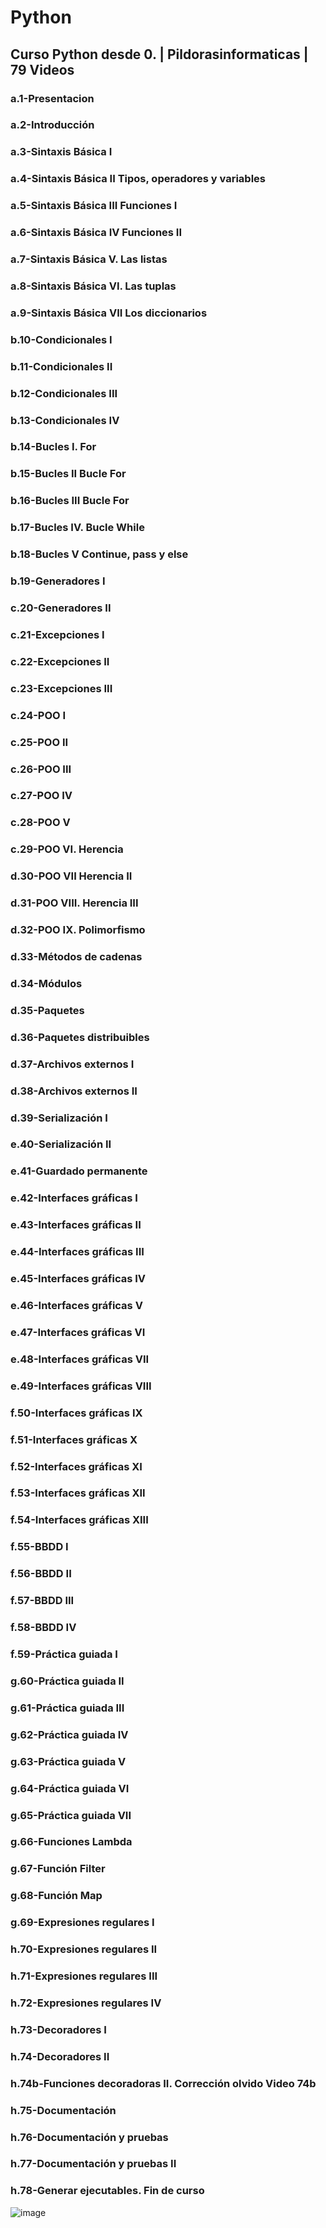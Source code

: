 # Python
## Curso Python desde 0. | Pildorasinformaticas | 79 Videos

### a.1-Presentacion
### a.2-Introducción
### a.3-Sintaxis Básica I
### a.4-Sintaxis Básica II Tipos, operadores y variables
### a.5-Sintaxis Básica III Funciones I
### a.6-Sintaxis Básica IV Funciones II
### a.7-Sintaxis Básica V. Las listas
### a.8-Sintaxis Básica VI. Las tuplas
### a.9-Sintaxis Básica VII Los diccionarios
### b.10-Condicionales I
### b.11-Condicionales II
### b.12-Condicionales III
### b.13-Condicionales IV
### b.14-Bucles I. For
### b.15-Bucles II Bucle For
### b.16-Bucles III Bucle For
### b.17-Bucles IV. Bucle While
### b.18-Bucles V Continue, pass y else
### b.19-Generadores I
### c.20-Generadores II
### c.21-Excepciones I
### c.22-Excepciones II
### c.23-Excepciones III
### c.24-POO I
### c.25-POO II
### c.26-POO III
### c.27-POO IV
### c.28-POO V
### c.29-POO VI. Herencia
### d.30-POO VII Herencia II
### d.31-POO VIII. Herencia III
### d.32-POO IX. Polimorfismo
### d.33-Métodos de cadenas
### d.34-Módulos
### d.35-Paquetes
### d.36-Paquetes distribuibles
### d.37-Archivos externos I
### d.38-Archivos externos II
### d.39-Serialización I
### e.40-Serialización II
### e.41-Guardado permanente
### e.42-Interfaces gráficas I
### e.43-Interfaces gráficas II
### e.44-Interfaces gráficas III
### e.45-Interfaces gráficas IV
### e.46-Interfaces gráficas V
### e.47-Interfaces gráficas VI
### e.48-Interfaces gráficas VII
### e.49-Interfaces gráficas VIII
### f.50-Interfaces gráficas IX
### f.51-Interfaces gráficas X
### f.52-Interfaces gráficas XI
### f.53-Interfaces gráficas XII
### f.54-Interfaces gráficas XIII
### f.55-BBDD I
### f.56-BBDD II
### f.57-BBDD III
### f.58-BBDD IV
### f.59-Práctica guiada I
### g.60-Práctica guiada II
### g.61-Práctica guiada III
### g.62-Práctica guiada IV
### g.63-Práctica guiada V
### g.64-Práctica guiada VI
### g.65-Práctica guiada VII
### g.66-Funciones Lambda
### g.67-Función Filter
### g.68-Función Map
### g.69-Expresiones regulares I
### h.70-Expresiones regulares II
### h.71-Expresiones regulares III
### h.72-Expresiones regulares IV
### h.73-Decoradores I
### h.74-Decoradores II
### h.74b-Funciones decoradoras II. Corrección olvido Video 74b
### h.75-Documentación
### h.76-Documentación y pruebas
### h.77-Documentación y pruebas II
### h.78-Generar ejecutables. Fin de curso
![image](https://github.com/rolando1803/Python/assets/55965131/679bc30f-d372-467d-ab84-5b5e4ebd8d32)


